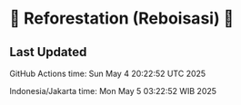 
# 🌳 Reforestation (Reboisasi) 🌲

## Last Updated

GitHub Actions time: Sun May  4 20:22:52 UTC 2025

Indonesia/Jakarta time: Mon May  5 03:22:52 WIB 2025
